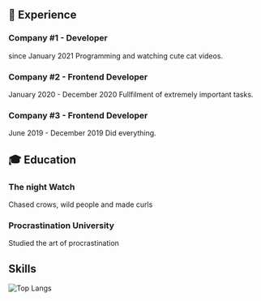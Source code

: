 ## :briefcase: Experience
### Company #1 - Developer
since January 2021
Programming and watching cute cat videos.

### Company #2 - Frontend Developer
January 2020 - December 2020
Fullfilment of extremely important tasks.

### Company #3 - Frontend Developer
June 2019 - December 2019
Did everything.

## :mortar_board: Education
### The night Watch
Chased crows, wild people and made curls 

### Procrastination University 
Studied the art of procrastination

## Skills

![Top Langs](https://github-readme-stats.vercel.app/api/top-langs/?username=br1zz&layout=compact)

<!--
**br1zz/br1zz** is a ✨ _special_ ✨ repository because its `README.md` (this file) appears on your GitHub profile.

Here are some ideas to get you started:

- 🔭 I’m currently working on ...
- 🌱 I’m currently learning ...
- 👯 I’m looking to collaborate on ...
- 🤔 I’m looking for help with ...
- 💬 Ask me about ...
- 📫 How to reach me: ...
- 😄 Pronouns: ...
- ⚡ Fun fact: ...
-->
